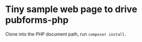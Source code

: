 # Tiny sample web page to drive pubforms-php

Clone into the PHP document path, run `composer install`.
